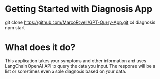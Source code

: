# Getting Started with Diagnosis App

git clone https://github.com/MarcoRovell/GPT-Query-App.git
cd diagnosis
npm start

# What does it do?

This application takes your symptoms and other information and
uses LangChain OpenAI API to query the data you input. The response
will be a list or sometimes even a sole diagnosis based on your data.